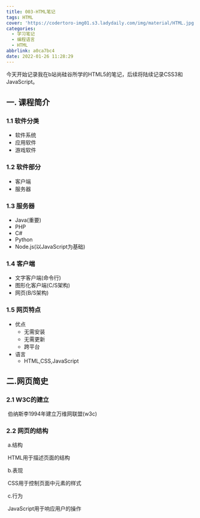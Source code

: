 ```yaml
---
title: 003-HTML笔记
tags: HTML
cover: 'https://codertoro-img01.s3.ladydaily.com/img/material/HTML.jpg'
categories:
  - 学习笔记
  - 编程语言
  - HTML
abbrlink: a0ca7bc4
date: 2022-01-26 11:28:29
---
```


<!-- [toc] -->

​		今天开始记录我在b站尚硅谷所学的HTML5的笔记，后续将陆续记录CSS3和JavaScript。

## 一. 课程简介

### 1.1 软件分类

- 软件系统
- 应用软件
- 游戏软件

<!--more-->

### 1.2 软件部分

- 客户端
- 服务器

### 1.3 服务器

- Java(重要)
- PHP
- C#
- Python
- Node.js(以JavaScript为基础)

### 1.4 客户端

- 文字客户端(命令行)
- 图形化客户端(C/S架构)
- 网页(B/S架构)

### 1.5 网页特点

- 优点
  - 无需安装
  - 无需更新
  - 跨平台
- 语言
  - HTML,CSS,JavaScript

## 二.网页简史

### 2.1 W3C的建立

​	伯纳斯李1994年建立万维网联盟(w3c)

### 2.2 网页的结构

​	 a.结构

​		HTML用于描述页面的结构

​	b.表现

​		CSS用于控制页面中元素的样式

​	c.行为

​		JavaScript用于响应用户的操作
